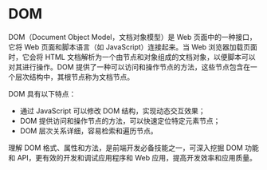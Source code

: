# DOM

DOM（Document Object Model，文档对象模型）是 Web 页面中的一种接口，它将 Web 页面和脚本语言（如 JavaScript）连接起来。当 Web 浏览器加载页面时，它会将 HTML 文档解析为一个由节点和对象组成的文档对象，以便脚本可以对其进行操作。DOM 提供了一种可以访问和操作节点的方法，这些节点包含在一个层次结构中，其根节点称为文档节点。

DOM 具有以下特点：

- 通过 JavaScript 可以修改 DOM 结构，实现动态交互效果；
- DOM 提供访问和操作节点的方法，可以快速定位特定元素节点；
- DOM 层次关系详细，容易检索和遍历节点。

理解 DOM 格式、属性和方法，是前端开发必备技能之一，可深入挖掘 DOM 功能和 API，更有效的开发和调试应用程序和 Web 应用，提高开发效率和应用质量。